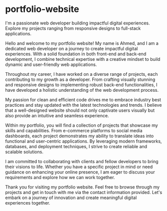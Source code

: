 # portfolio-website
I'm a passionate web developer building impactful digital experiences. Explore my projects ranging from responsive designs to full-stack applications.


Hello and welcome to my portfolio website! My name is Ahmed, and I am a dedicated web developer on a journey to create impactful digital experiences. With a solid foundation in both front-end and back-end development, I combine technical expertise with a creative mindset to build dynamic and user-friendly web applications.

Throughout my career, I have worked on a diverse range of projects, each contributing to my growth as a developer. From crafting visually stunning and responsive designs to implementing robust back-end functionalities, I have developed a holistic understanding of the web development process.

My passion for clean and efficient code drives me to embrace industry best practices and stay updated with the latest technologies and trends. I believe that a well-designed website should not only captivate users visually but also provide an intuitive and seamless experience.

Within my portfolio, you will find a collection of projects that showcase my skills and capabilities. From e-commerce platforms to social media dashboards, each project demonstrates my ability to translate ideas into functional and user-centric applications. By leveraging modern frameworks, databases, and deployment techniques, I strive to create reliable and scalable solutions.

I am committed to collaborating with clients and fellow developers to bring their visions to life. Whether you have a specific project in mind or need guidance on enhancing your online presence, I am eager to discuss your requirements and explore how we can work together.

Thank you for visiting my portfolio website. Feel free to browse through my projects and get in touch with me via the contact information provided. Let's embark on a journey of innovation and create meaningful digital experiences together.

